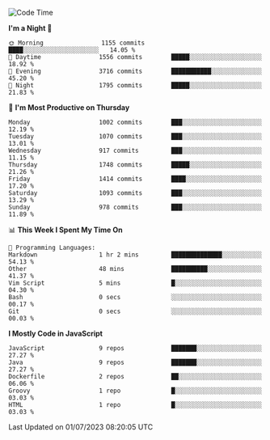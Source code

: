 <!--START_SECTION:waka-->
![Code Time](http://img.shields.io/badge/Code%20Time-1%2C305%20hrs%205%20mins-blue)

**I'm a Night 🦉** 

```text
🌞 Morning                1155 commits        ████░░░░░░░░░░░░░░░░░░░░░   14.05 % 
🌆 Daytime                1556 commits        █████░░░░░░░░░░░░░░░░░░░░   18.92 % 
🌃 Evening                3716 commits        ███████████░░░░░░░░░░░░░░   45.20 % 
🌙 Night                  1795 commits        █████░░░░░░░░░░░░░░░░░░░░   21.83 % 
```
📅 **I'm Most Productive on Thursday** 

```text
Monday                   1002 commits        ███░░░░░░░░░░░░░░░░░░░░░░   12.19 % 
Tuesday                  1070 commits        ███░░░░░░░░░░░░░░░░░░░░░░   13.01 % 
Wednesday                917 commits         ███░░░░░░░░░░░░░░░░░░░░░░   11.15 % 
Thursday                 1748 commits        █████░░░░░░░░░░░░░░░░░░░░   21.26 % 
Friday                   1414 commits        ████░░░░░░░░░░░░░░░░░░░░░   17.20 % 
Saturday                 1093 commits        ███░░░░░░░░░░░░░░░░░░░░░░   13.29 % 
Sunday                   978 commits         ███░░░░░░░░░░░░░░░░░░░░░░   11.89 % 
```


📊 **This Week I Spent My Time On** 

```text
💬 Programming Languages: 
Markdown                 1 hr 2 mins         ██████████████░░░░░░░░░░░   54.13 % 
Other                    48 mins             ██████████░░░░░░░░░░░░░░░   41.37 % 
Vim Script               5 mins              █░░░░░░░░░░░░░░░░░░░░░░░░   04.30 % 
Bash                     0 secs              ░░░░░░░░░░░░░░░░░░░░░░░░░   00.17 % 
Git                      0 secs              ░░░░░░░░░░░░░░░░░░░░░░░░░   00.03 % 
```

**I Mostly Code in JavaScript** 

```text
JavaScript               9 repos             ███████░░░░░░░░░░░░░░░░░░   27.27 % 
Java                     9 repos             ███████░░░░░░░░░░░░░░░░░░   27.27 % 
Dockerfile               2 repos             ██░░░░░░░░░░░░░░░░░░░░░░░   06.06 % 
Groovy                   1 repo              █░░░░░░░░░░░░░░░░░░░░░░░░   03.03 % 
HTML                     1 repo              █░░░░░░░░░░░░░░░░░░░░░░░░   03.03 % 
```




 Last Updated on 01/07/2023 08:20:05 UTC
<!--END_SECTION:waka-->
